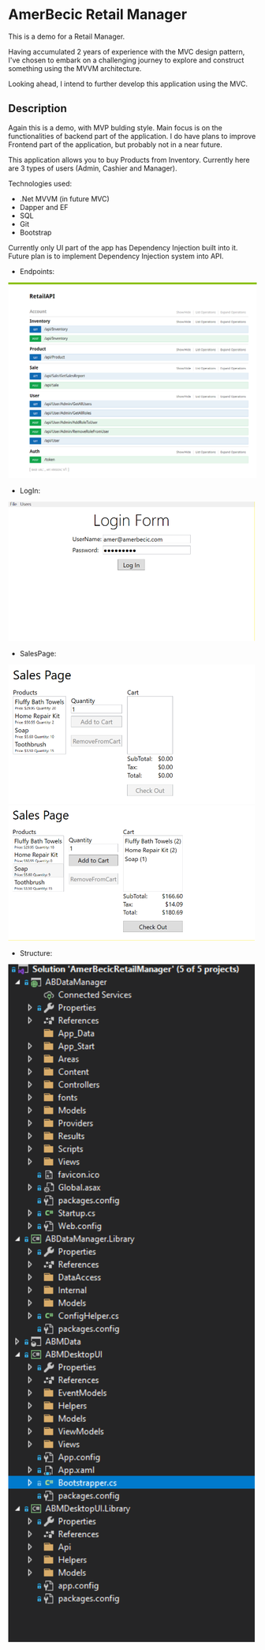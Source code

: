 # AmerBecic Retail Manager
This is a demo for a Retail Manager. 


Having accumulated 2 years of experience with the MVC design pattern, I've chosen to embark on a challenging journey to explore and construct something using the MVVM architecture. 

Looking ahead, I intend to further develop this application using the MVC.

## Description

Again this is a demo, with MVP bulding style. Main focus is on the functionalities of backend part of the application.
I do have plans to improve Frontend part of the application, but probably not in a near future.

This application allows you to buy Products from Inventory. 
Currently here are 3 types of users (Admin, Cashier and Manager).

Technologies used:

- .Net MVVM (in future MVC)
- Dapper and EF
- SQL
- Git
- Bootstrap

Currently only UI part of the app has Dependency Injection built into it.
Future plan is to implement Dependency Injection system into API.

- Endpoints:
<img src="/README-pics/Endpoints.png">

- LogIn:
<img src="/README-pics/LogIn.png" width="500">

- SalesPage:
<img src="/README-pics/SalesPage1.png" width="500">
<img src="/README-pics/SalesPage2.png" width="500">

- Structure:
<img src="/README-pics/Structure.png" width="500">
